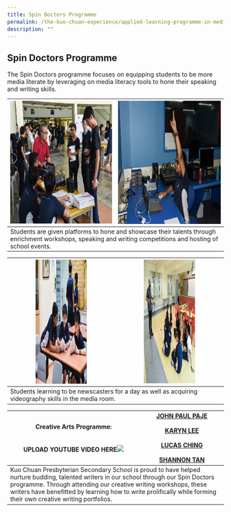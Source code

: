 ```yaml
---
title: Spin Doctors Programme
permalink: /the-kuo-chuan-experience/applied-learning-programme-in-media-literacy/spin-doctors-programme/
description: ""
---
```

## Spin Doctors Programme


The Spin Doctors programme focuses on equipping students to be more media literate by leveraging on media literacy tools to hone their speaking and writing skills.

<table>
<thead>
  <tr>
    <th><img src="/images/The%20Kuo%20Chuan%20Experience/ALP%20In%20Media%20Literacy/Spin%20Doctors%20Prog%201.jpg" width="428" height="285"></th>
    <th><img src="/images/The%20Kuo%20Chuan%20Experience/ALP%20In%20Media%20Literacy/Spin%20Doctors%20Prog%202.jpg" width="431" height="286"></th>
  </tr>
</thead>
<tbody>
  <tr>
    <td colspan="2">   Students are given platforms to hone and showcase their talents through enrichment workshops, speaking and writing competitions and hosting of school events.</td>
  </tr>
</tbody>
</table>


<table>
<thead>
  <tr>
    <th><img src="/images/The%20Kuo%20Chuan%20Experience/ALP%20In%20Media%20Literacy/Spin%20Doctors%20Prog%203.jpg" width="119" height="288"></th>
    <th><img src="/images/The%20Kuo%20Chuan%20Experience/ALP%20In%20Media%20Literacy/Spin%20Doctors%20Prog%204.jpg" width="119" height="287"></th>
  </tr>
</thead>
<tbody>
  <tr>
    <td colspan="2">   Students learning to be newscasters for a day as well as acquiring videography skills in the media room. </td>
  </tr>
</tbody>
</table>


<table>
<thead>
  <tr>
    <th>Creative Arts Programme:<br><br><br>UPLOAD YOUTUBE VIDEO HERE<img src="https://kuochuanpresbyteriansec.moe.edu.sg/pix/spacer.gif"></th>		
    <th><a href="https://go.gov.sg/johnpaulpaje">JOHN PAUL PAJE</a><br><br><a href="https://go.gov.sg/karynleepeien">KARYN LEE</a><br><br><a href="https://go.gov.sg/lucasching">LUCAS CHING</a><br><br><a href="https://go.gov.sg/shannontan">SHANNON TAN</a></th>
  </tr>
</thead>
<tbody>
  <tr>
    <td colspan="2">Kuo Chuan Presbyterian Secondary School is proud to have helped nurture budding, talented writers in our school through our Spin Doctors programme. Through attending our creative writing workshops, these writers have benefitted by learning how to write prolifically while forming their own creative writing portfolios.</td>
  </tr>
</tbody>
</table>